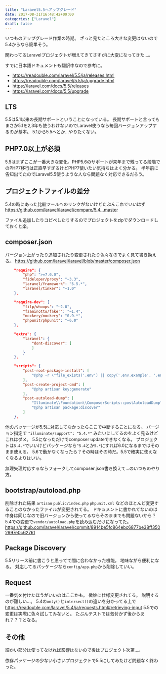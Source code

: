 ```yaml
---
title: "Laravel5.5へアップグレード"
date: 2017-08-31T16:48:42+09:00
categories: ["Laravel"]
draft: false
---
```


いつものアップグレード作業の時期。
ざっと見たところ大きな変更はないので5.4からなら簡単そう。

<!--more-->

関わってるLaravelプロジェクトが増えてきてさすがに大変になってきた…。  

すでに日本語ドキュメントも翻訳中なので参考に。

- https://readouble.com/laravel/5.5/ja/releases.html
- https://readouble.com/laravel/5.5/ja/upgrade.html
- https://laravel.com/docs/5.5/releases
- https://laravel.com/docs/5.5/upgrade

## LTS
5.5は5.1以来の長期サポートということになっている。
長期サポートと言ってもまさか5.1を2,3年も使うわけないのでLaravel使うなら毎回バージョンアップするのが基本。
5.1から5.5へとか…やりたくない。

## PHP7.0以上が必須
5.5はまずここが一番大きな変化。PHP5.6のサポートが来年まで残ってる段階でのPHP7移行は正直早すぎるけどPHP7使いたい気持ちはよく分かる。
半年前に告知出てたのでLaravel5.5使うような人なら問題なく対応できるだろう。

## プロジェクトファイルの差分
5.4の時にあった比較ツールへのリンクがないけどたぶんこれでいいはず
https://github.com/laravel/laravel/compare/5.4...master
  
ファイル追加したりコピペしたりするのでプロジェクトをzipでダウンロードしておくと楽。

## composer.json

バージョン上がったり追加されたり変更されたり色々なのでよく見て書き換える。
https://github.com/laravel/laravel/blob/master/composer.json

```json
    "require": {
        "php": ">=7.0.0",
        "fideloper/proxy": "~3.3",
        "laravel/framework": "5.5.*",
        "laravel/tinker": "~1.0"
    },
```

```json
    "require-dev": {
        "filp/whoops": "~2.0",
        "fzaninotto/faker": "~1.4",
        "mockery/mockery": "0.9.*",
        "phpunit/phpunit": "~6.0"
    },
```

```json
    "extra": {
        "laravel": {
            "dont-discover": [
            ]
        }
    },
```

```json
    "scripts": {
        "post-root-package-install": [
            "@php -r \"file_exists('.env') || copy('.env.example', '.env');\""
        ],
        "post-create-project-cmd": [
            "@php artisan key:generate"
        ],
        "post-autoload-dump": [
            "Illuminate\\Foundation\\ComposerScripts::postAutoloadDump",
            "@php artisan package:discover"
        ]
    },
```

他のパッケージが5.5に対応してなかったらここで中断することになる。
バージョン指定で `"illuminate/support": "5.4.*"` みたいにしてるのをよく見るけどこれはダメ。
5.5になっただけでcomposer updateできなくなる。
プロジェクトは`5.4.*`でいいけどパッケージなら`^5.4`とか`5.*`にすれば6.0になるまではそのまま使える。
5.6で動かなくなったら？その時はその時だ。5.5で確実に使えなくなるよりはいい。

無理矢理対応するならフォークしてcomposer.json書き換えて…のいつものやり方。

## bootstrap/autoload.php
削除された結果 `artisan` `public/index.php` `phpunit.xml` などのほとんど変更することのなかったファイルが変更されてる。
ドキュメントに書かれてないのは中身は同じなので旧バージョンから使ってるならそのままでも問題ないから？
5.4での変更で`vendor/autoload.php`を読み込むだけになってた。
https://github.com/laravel/laravel/commit/8914be5fc864ebc6877be38ff3502997e0c62761

## Package Discovery
5.5リリース前に書こうと思ってて間に合わなかった機能。
地味ながら便利になる。
対応してるパッケージなら`config/app.php`から削除していい。

## Request
一番気を付けたほうがいいのはここかも。
微妙に仕様変更されてる。
説明するのが難しい…。
5.4の`only()`と`intersect()`の違いを分かってる上で
https://readouble.com/laravel/5.4/ja/requests.html#retrieving-input
5.5での変更は実際に色々試してみないと。
たぶんテストでは気付かず後からあれ？？？となる。

## その他
細かい部分は使ってなければ影響はないので後はプロジェクト次第…。
  
依存パッケージの少ない小さいプロジェクトで5.5にしてみたけど問題なく終わった。
